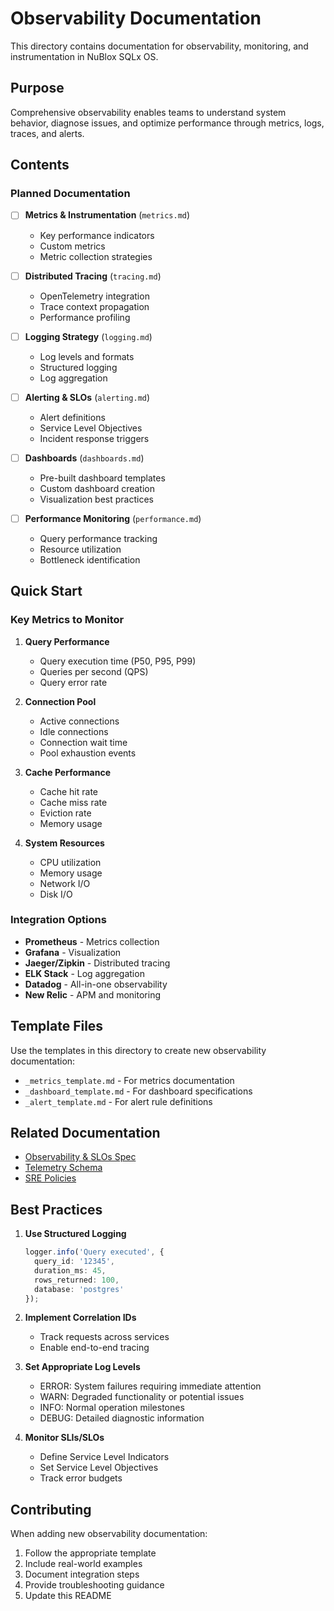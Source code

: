 # Observability Documentation

This directory contains documentation for observability, monitoring, and instrumentation in NuBlox SQLx OS.

## Purpose

Comprehensive observability enables teams to understand system behavior, diagnose issues, and optimize performance through metrics, logs, traces, and alerts.

## Contents

### Planned Documentation

- [ ] **Metrics & Instrumentation** (`metrics.md`)
  - Key performance indicators
  - Custom metrics
  - Metric collection strategies

- [ ] **Distributed Tracing** (`tracing.md`)
  - OpenTelemetry integration
  - Trace context propagation
  - Performance profiling

- [ ] **Logging Strategy** (`logging.md`)
  - Log levels and formats
  - Structured logging
  - Log aggregation

- [ ] **Alerting & SLOs** (`alerting.md`)
  - Alert definitions
  - Service Level Objectives
  - Incident response triggers

- [ ] **Dashboards** (`dashboards.md`)
  - Pre-built dashboard templates
  - Custom dashboard creation
  - Visualization best practices

- [ ] **Performance Monitoring** (`performance.md`)
  - Query performance tracking
  - Resource utilization
  - Bottleneck identification

## Quick Start

### Key Metrics to Monitor

1. **Query Performance**
   - Query execution time (P50, P95, P99)
   - Queries per second (QPS)
   - Query error rate

2. **Connection Pool**
   - Active connections
   - Idle connections
   - Connection wait time
   - Pool exhaustion events

3. **Cache Performance**
   - Cache hit rate
   - Cache miss rate
   - Eviction rate
   - Memory usage

4. **System Resources**
   - CPU utilization
   - Memory usage
   - Network I/O
   - Disk I/O

### Integration Options

- **Prometheus** - Metrics collection
- **Grafana** - Visualization
- **Jaeger/Zipkin** - Distributed tracing
- **ELK Stack** - Log aggregation
- **Datadog** - All-in-one observability
- **New Relic** - APM and monitoring

## Template Files

Use the templates in this directory to create new observability documentation:

- `_metrics_template.md` - For metrics documentation
- `_dashboard_template.md` - For dashboard specifications
- `_alert_template.md` - For alert rule definitions

## Related Documentation

- [Observability & SLOs Spec](../specs/observability/SQLx-Observability-and-SLOs-v4.0.md)
- [Telemetry Schema](../specs/telemetry/SQLx-AI-Telemetry-Schema-v4.0.md)
- [SRE Policies](../sre/SQLx-SRE-Policies-and-Runbook-v1.0.md)

## Best Practices

1. **Use Structured Logging**
   ```typescript
   logger.info('Query executed', {
     query_id: '12345',
     duration_ms: 45,
     rows_returned: 100,
     database: 'postgres'
   });
   ```

2. **Implement Correlation IDs**
   - Track requests across services
   - Enable end-to-end tracing

3. **Set Appropriate Log Levels**
   - ERROR: System failures requiring immediate attention
   - WARN: Degraded functionality or potential issues
   - INFO: Normal operation milestones
   - DEBUG: Detailed diagnostic information

4. **Monitor SLIs/SLOs**
   - Define Service Level Indicators
   - Set Service Level Objectives
   - Track error budgets

## Contributing

When adding new observability documentation:

1. Follow the appropriate template
2. Include real-world examples
3. Document integration steps
4. Provide troubleshooting guidance
5. Update this README
